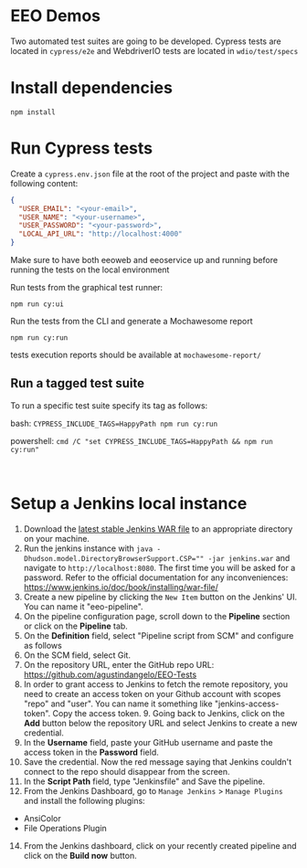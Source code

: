 # EEO Demos

Two automated test suites are going to be developed. 
Cypress tests are located in `cypress/e2e` and WebdriverIO tests are located in `wdio/test/specs`

# Install dependencies
```
npm install
```

# Run Cypress tests
Create a `cypress.env.json` file at the root of the project and paste with the following content:
```json
{
  "USER_EMAIL": "<your-email>",
  "USER_NAME": "<your-username>",
  "USER_PASSWORD": "<your-password>",
  "LOCAL_API_URL": "http://localhost:4000"
}
```
Make sure to have both eeoweb and eeoservice up and running before running the tests on the local environment

Run tests from the graphical test runner:
```
npm run cy:ui
```

Run the tests from the CLI and generate a Mochawesome report
```
npm run cy:run
```
tests execution reports should be available at `mochawesome-report/`

## Run a tagged test suite
To run a specific test suite specify its tag as follows:

bash:
```CYPRESS_INCLUDE_TAGS=HappyPath npm run cy:run```

powershell:
```cmd /C "set CYPRESS_INCLUDE_TAGS=HappyPath && npm run cy:run"```

<br>

# Setup a Jenkins local instance
1. Download the [latest stable Jenkins WAR file](https://www.jenkins.io/download/) to an appropriate directory on your machine.
2. Run the jenkins instance with `java -Dhudson.model.DirectoryBrowserSupport.CSP="" -jar jenkins.war` and navigate to `http://localhost:8080`. The first time you will be asked for a password. Refer to the official documentation for any inconveniences: https://www.jenkins.io/doc/book/installing/war-file/
3. Create a new pipeline by clicking the `New Item` button on the Jenkins' UI. You can name it "eeo-pipeline".
4. On the pipeline configuration page, scroll down to the **Pipeline** section or click on the **Pipeline** tab.
5. On the **Definition** field, select "Pipeline script from SCM" and configure as follows
6. On the SCM field, select Git.
7. On the repository URL, enter the GitHub repo URL: https://github.com/agustindangelo/EEO-Tests
8. In order to grant access to Jenkins to fetch the remote repository, you need to create an access token on your Github account with scopes "repo" and "user". You can name it something like "jenkins-access-token". Copy the access token. 9. Going back to Jenkins, click on the **Add** button below the repository URL and select Jenkins to create a new credential.
10. In the **Username** field, paste your GitHub username and paste the access token in the **Password** field.
11. Save the credential. Now the red message saying that Jenkins couldn't connect to the repo should disappear from the screen.
12. In the **Script Path** field, type "Jenkinsfile" and Save the pipeline.
13. From the Jenkins Dashboard, go to `Manage Jenkins` > `Manage Plugins` and install the following plugins:
- AnsiColor
- File Operations Plugin
14. From the Jenkins dashboard, click on your recently created pipeline and click on the **Build now** button.
